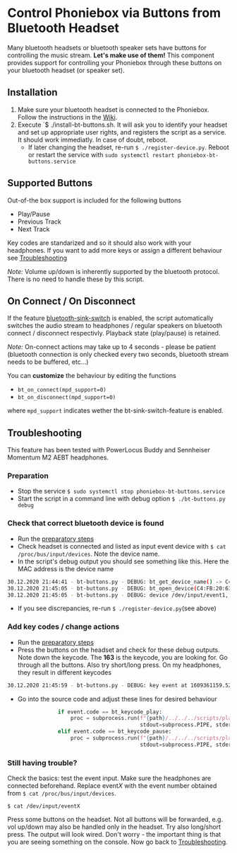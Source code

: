# Control Phoniebox via Buttons from Bluetooth Headset

Many bluetooth headsets or bluetooth speaker sets have buttons for controlling the music stream. **Let's make use of them!**
This component provides support for controlling your Phoniebox through these buttons on your bluetooth headset (or speaker set).

## Installation

1. Make sure your bluetooth headset is connected to the Phoniebox. Follow the instructions in the [Wiki](https://github.com/MiczFlor/RPi-Jukebox-RFID/wiki/Connecting_Bluetooth_device_to_Phoniebox).
2. Execute `$ ./install-bt-buttons.sh. It will ask you to identify your headset and set up appropriate user rights, and registers the script as a service. It should work immediatly. In case of doubt, reboot.
    - If later changing the headset, re-run `$ ./register-device.py`. Reboot or restart the service with `sudo systemctl restart phoniebox-bt-buttons.service`

## Supported Buttons

Out-of-the box support is included for the following buttons

- Play/Pause
- Previous Track
- Next Track

Key codes are standarized and so it should also work with your headphones. If you want to add more keys or assign a different behaviour see [Troubleshooting](#troubleshooting)

*Note:* Volume up/down is inherently supported by the bluetooth protocol. There is no need to handle these by this script.

## On Connect / On Disconnect

If the feature [bluetooth-sink-switch](../../bluetooth-sink-switch) is enabled, the script automatically switches the audio stream to headphones / regular speakers on bluetooth connect / disconnect  respectivly. Playback state (play/pause) is retained.

*Note:* On-connect actions may take up to 4 seconds - please be patient (bluetooth connection is only checked every two seconds, bluetooth stream needs to be buffered, etc...)

You can **customize** the behaviour by editing the functions

- `bt_on_connect(mpd_support=0)`
- `bt_on_disconnect(mpd_support=0)`

where `mpd_support` indicates wether the bt-sink-switch-feature is enabled.

## Troubleshooting

This feature has been tested with PowerLocus Buddy and Sennheiser Momentum M2 AEBT headphones.

### Preparation

- Stop the service `$ sudo systemctl stop phoniebox-bt-buttons.service`
- Start the script in a command line with debug option `$ ./bt-buttons.py debug`

### Check that correct bluetooth device is found

- Run the [preparatory steps](#preparation)
- Check headset is connected and listed as input event device with `$ cat /proc/bus/input/devices`. Note the device name.
- In the script's debug output you should see something like this. Here the MAC address is the device name

~~~bash
30.12.2020 21:44:41 - bt-buttons.py - DEBUG: bt_get_device_name() -> C4:FB:20:63:A7:F2
30.12.2020 21:45:05 - bt-buttons.py - DEBUG: bt_open_device(C4:FB:20:63:A7:F2): Device 'C4:FB:20:63:A7:F2' search success
30.12.2020 21:45:05 - bt-buttons.py - DEBUG: device /dev/input/event1, name "C4:FB:20:63:A7:F2", phys ""
~~~

- If you see discrepancies, re-run `$ ./register-device.py`(see above)

### Add key codes / change actions

- Run the [preparatory steps](#preparation)
- Press the buttons on the headset and check for these debug outputs. Note down the keycode. The **163** is the keycode, you are looking for. Go through all the buttons. Also try short/long press. On my headphones, they result in different keycodes

~~~bash
30.12.2020 21:45:59 - bt-buttons.py - DEBUG: key event at 1609361159.529679, 163 (KEY_NEXTSONG), down
~~~

- Go into the source code and adjust these lines for desired behaviour

~~~python
                if event.code == bt_keycode_play:
                    proc = subprocess.run(f"{path}/../../../scripts/playout_controls.sh -c=playerpause", shell=True, check=False,
                                          stdout=subprocess.PIPE, stderr=subprocess.STDOUT)
                elif event.code == bt_keycode_pause:
                    proc = subprocess.run(f"{path}/../../../scripts/playout_controls.sh -c=playerpause", shell=True, check=False,
                                          stdout=subprocess.PIPE, stderr=subprocess.STDOUT)

~~~

### Still having trouble?

Check the basics: test the event input. Make sure the headphones are connected beforehand. Replace event*X* with the event number obtained from `$ cat /proc/bus/input/devices`.

```$ cat /dev/input/eventX```

Press some buttons on the headset. Not all buttons will be forwarded, e.g. vol up/down may also be handled only in the headset.
Try also long/short press. The output will look wired. Don't worry - the important thing is that you are seeing something on the console. Now go back to [Troubleshooting](#troubleshooting).

